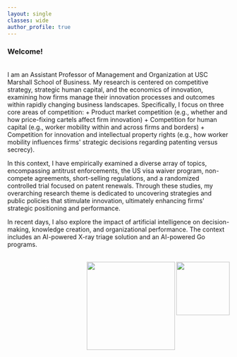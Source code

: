 ```yaml
---
layout: single
classes: wide
author_profile: true
---
```



### Welcome!
<br />
I am an Assistant Professor of Management and Organization at USC Marshall School of Business. My research is centered on competitive strategy, strategic human capital, and the economics of innovation, examining how firms manage their innovation processes and outcomes within rapidly changing business landscapes. Specifically, I focus on three core areas of competition:
  + Product market competition (e.g., whether and how price-fixing cartels affect firm innovation)
  + Competition for human capital (e.g., worker mobility within and across firms and borders)
  + Competition for innovation and intellectual property rights (e.g., how worker mobility influences firms' strategic decisions regarding patenting versus secrecy).


In this context, I have empirically examined a diverse array of topics, encompassing antitrust enforcements, the US visa waiver program, non-compete agreements, short-selling regulations, and a randomized controlled trial focused on patent renewals. Through these studies, my overarching research theme is dedicated to uncovering strategies and public policies that stimulate innovation, ultimately enhancing firms' strategic positioning and performance.


In recent days, I also explore the impact of artificial intelligence on decision-making, knowledge creation, and organizational performance. The context includes an AI-powered X-ray triage solution and an AI-powered Go programs.
<br />
<br />
<p align="center"><font color="white"><img src="https://ide.mit.edu/wp-content/themes/mit/dist/img/MIT-IDE-logo.png" width="121" align="right">..<img src="https://identity.usc.edu/wp-content/uploads/2022/08/PrimaryLogotype-768x164.png" width="200" align="right"></font></p>
<!--<a href="/assets/pdf/CV-Hyo-Kang.pdf" class="btn btn--warning" target="_blank">Curriculum Vitae</a>-->
